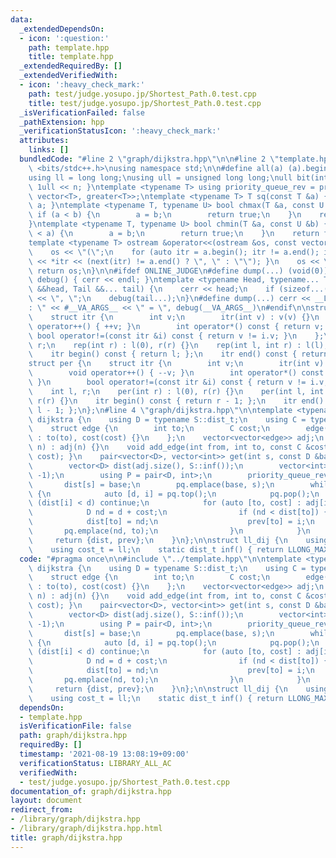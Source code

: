 ```yaml
---
data:
  _extendedDependsOn:
  - icon: ':question:'
    path: template.hpp
    title: template.hpp
  _extendedRequiredBy: []
  _extendedVerifiedWith:
  - icon: ':heavy_check_mark:'
    path: test/judge.yosupo.jp/Shortest_Path.0.test.cpp
    title: test/judge.yosupo.jp/Shortest_Path.0.test.cpp
  _isVerificationFailed: false
  _pathExtension: hpp
  _verificationStatusIcon: ':heavy_check_mark:'
  attributes:
    links: []
  bundledCode: "#line 2 \"graph/dijkstra.hpp\"\n\n#line 2 \"template.hpp\"\n\n#include\
    \ <bits/stdc++.h>\nusing namespace std;\n\n#define all(a) (a).begin(), (a).end()\n\
    using ll = long long;\nusing ull = unsigned long long;\null bit(int n) { return\
    \ 1ull << n; }\ntemplate <typename T> using priority_queue_rev = priority_queue<T,\
    \ vector<T>, greater<T>>;\ntemplate <typename T> T sq(const T &a) { return a *\
    \ a; }\ntemplate <typename T, typename U> bool chmax(T &a, const U &b) {\n   \
    \ if (a < b) {\n        a = b;\n        return true;\n    }\n    return false;\n\
    }\ntemplate <typename T, typename U> bool chmin(T &a, const U &b) {\n    if (b\
    \ < a) {\n        a = b;\n        return true;\n    }\n    return false;\n}\n\
    template <typename T> ostream &operator<<(ostream &os, const vector<T> &a) {\n\
    \    os << \"(\";\n    for (auto itr = a.begin(); itr != a.end(); itr++) { os\
    \ << *itr << (next(itr) != a.end() ? \", \" : \"\"); }\n    os << \")\";\n   \
    \ return os;\n}\n\n#ifdef ONLINE_JUDGE\n#define dump(...) (void(0))\n#else\nvoid\
    \ debug() { cerr << endl; }\ntemplate <typename Head, typename... Tail> void debug(Head\
    \ &&head, Tail &&... tail) {\n    cerr << head;\n    if (sizeof...(Tail)) cerr\
    \ << \", \";\n    debug(tail...);\n}\n#define dump(...) cerr << __LINE__ << \"\
    : \" << #__VA_ARGS__ << \" = \", debug(__VA_ARGS__)\n#endif\n\nstruct rep {\n\
    \    struct itr {\n        int v;\n        itr(int v) : v(v) {}\n        void\
    \ operator++() { ++v; }\n        int operator*() const { return v; }\n       \
    \ bool operator!=(const itr &i) const { return v != i.v; }\n    };\n    int l,\
    \ r;\n    rep(int r) : l(0), r(r) {}\n    rep(int l, int r) : l(l), r(r) {}\n\
    \    itr begin() const { return l; };\n    itr end() const { return r; };\n};\n\
    struct per {\n    struct itr {\n        int v;\n        itr(int v) : v(v) {}\n\
    \        void operator++() { --v; }\n        int operator*() const { return v;\
    \ }\n        bool operator!=(const itr &i) const { return v != i.v; }\n    };\n\
    \    int l, r;\n    per(int r) : l(0), r(r) {}\n    per(int l, int r) : l(l),\
    \ r(r) {}\n    itr begin() const { return r - 1; };\n    itr end() const { return\
    \ l - 1; };\n};\n#line 4 \"graph/dijkstra.hpp\"\n\ntemplate <typename S> struct\
    \ dijkstra {\n    using D = typename S::dist_t;\n    using C = typename S::cost_t;\n\
    \    struct edge {\n        int to;\n        C cost;\n        edge(int to, C cost)\
    \ : to(to), cost(cost) {}\n    };\n    vector<vector<edge>> adj;\n    dijkstra(int\
    \ n) : adj(n) {}\n    void add_edge(int from, int to, const C &cost) { adj[from].emplace_back(to,\
    \ cost); }\n    pair<vector<D>, vector<int>> get(int s, const D &base) const {\n\
    \        vector<D> dist(adj.size(), S::inf());\n        vector<int> prev(adj.size(),\
    \ -1);\n        using P = pair<D, int>;\n        priority_queue_rev<P> pq;\n \
    \       dist[s] = base;\n        pq.emplace(base, s);\n        while (!pq.empty())\
    \ {\n            auto [d, i] = pq.top();\n            pq.pop();\n            if\
    \ (dist[i] < d) continue;\n            for (auto [to, cost] : adj[i]) {\n    \
    \            D nd = d + cost;\n                if (nd < dist[to]) {\n        \
    \            dist[to] = nd;\n                    prev[to] = i;\n             \
    \       pq.emplace(nd, to);\n                }\n            }\n        }\n   \
    \     return {dist, prev};\n    }\n};\n\nstruct ll_dij {\n    using dist_t = ll;\n\
    \    using cost_t = ll;\n    static dist_t inf() { return LLONG_MAX; }\n};\n"
  code: "#pragma once\n\n#include \"../template.hpp\"\n\ntemplate <typename S> struct\
    \ dijkstra {\n    using D = typename S::dist_t;\n    using C = typename S::cost_t;\n\
    \    struct edge {\n        int to;\n        C cost;\n        edge(int to, C cost)\
    \ : to(to), cost(cost) {}\n    };\n    vector<vector<edge>> adj;\n    dijkstra(int\
    \ n) : adj(n) {}\n    void add_edge(int from, int to, const C &cost) { adj[from].emplace_back(to,\
    \ cost); }\n    pair<vector<D>, vector<int>> get(int s, const D &base) const {\n\
    \        vector<D> dist(adj.size(), S::inf());\n        vector<int> prev(adj.size(),\
    \ -1);\n        using P = pair<D, int>;\n        priority_queue_rev<P> pq;\n \
    \       dist[s] = base;\n        pq.emplace(base, s);\n        while (!pq.empty())\
    \ {\n            auto [d, i] = pq.top();\n            pq.pop();\n            if\
    \ (dist[i] < d) continue;\n            for (auto [to, cost] : adj[i]) {\n    \
    \            D nd = d + cost;\n                if (nd < dist[to]) {\n        \
    \            dist[to] = nd;\n                    prev[to] = i;\n             \
    \       pq.emplace(nd, to);\n                }\n            }\n        }\n   \
    \     return {dist, prev};\n    }\n};\n\nstruct ll_dij {\n    using dist_t = ll;\n\
    \    using cost_t = ll;\n    static dist_t inf() { return LLONG_MAX; }\n};"
  dependsOn:
  - template.hpp
  isVerificationFile: false
  path: graph/dijkstra.hpp
  requiredBy: []
  timestamp: '2021-08-19 13:08:19+09:00'
  verificationStatus: LIBRARY_ALL_AC
  verifiedWith:
  - test/judge.yosupo.jp/Shortest_Path.0.test.cpp
documentation_of: graph/dijkstra.hpp
layout: document
redirect_from:
- /library/graph/dijkstra.hpp
- /library/graph/dijkstra.hpp.html
title: graph/dijkstra.hpp
---
```

